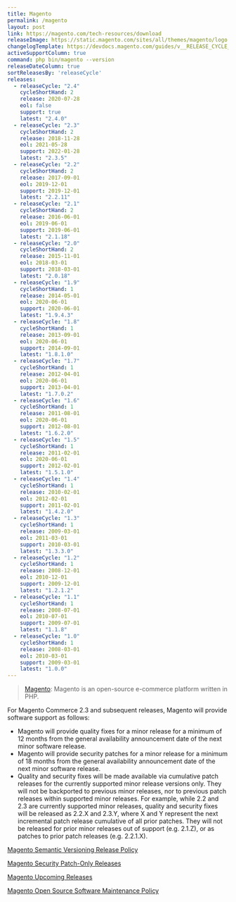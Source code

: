 ```yaml
---
title: Magento
permalink: /magento
layout: post
link: https://magento.com/tech-resources/download
releaseImage: https://static.magento.com/sites/all/themes/magento/logo.svg
changelogTemplate: https://devdocs.magento.com/guides/v__RELEASE_CYCLE__/release-notes/ReleaseNotes__LATEST__OpenSource.html
activeSupportColumn: true
command: php bin/magento --version
releaseDateColumn: true
sortReleasesBy: 'releaseCycle'
releases:
  - releaseCycle: "2.4"
    cycleShortHand: 2
    release: 2020-07-28
    eol: false
    support: true
    latest: "2.4.0"
  - releaseCycle: "2.3"
    cycleShortHand: 2
    release: 2018-11-28
    eol: 2021-05-28
    support: 2022-01-28
    latest: "2.3.5"
  - releaseCycle: "2.2"
    cycleShortHand: 2
    release: 2017-09-01
    eol: 2019-12-01
    support: 2019-12-01
    latest: "2.2.11"
  - releaseCycle: "2.1"
    cycleShortHand: 2
    release: 2016-06-01
    eol: 2019-06-01
    support: 2019-06-01
    latest: "2.1.18"
  - releaseCycle: "2.0"
    cycleShortHand: 2
    release: 2015-11-01
    eol: 2018-03-01
    support: 2018-03-01
    latest: "2.0.18"
  - releaseCycle: "1.9"
    cycleShortHand: 1
    release: 2014-05-01
    eol: 2020-06-01
    support: 2020-06-01
    latest: "1.9.4.3"
  - releaseCycle: "1.8"
    cycleShortHand: 1
    release: 2013-09-01
    eol: 2020-06-01
    support: 2014-09-01
    latest: "1.8.1.0"
  - releaseCycle: "1.7"
    cycleShortHand: 1
    release: 2012-04-01
    eol: 2020-06-01
    support: 2013-04-01
    latest: "1.7.0.2"
  - releaseCycle: "1.6"
    cycleShortHand: 1
    release: 2011-08-01
    eol: 2020-06-01
    support: 2012-08-01
    latest: "1.6.2.0"
  - releaseCycle: "1.5"
    cycleShortHand: 1
    release: 2011-02-01
    eol: 2020-06-01
    support: 2012-02-01
    latest: "1.5.1.0"
  - releaseCycle: "1.4"
    cycleShortHand: 1
    release: 2010-02-01
    eol: 2012-02-01
    support: 2011-02-01
    latest: "1.4.2.0"
  - releaseCycle: "1.3"
    cycleShortHand: 1
    release: 2009-03-01
    eol: 2011-03-01
    support: 2010-03-01
    latest: "1.3.3.0"
  - releaseCycle: "1.2"
    cycleShortHand: 1
    release: 2008-12-01
    eol: 2010-12-01
    support: 2009-12-01
    latest: "1.2.1.2"
  - releaseCycle: "1.1"
    cycleShortHand: 1
    release: 2008-07-01
    eol: 2010-07-01
    support: 2009-07-01
    latest: "1.1.8"
  - releaseCycle: "1.0"
    cycleShortHand: 1
    release: 2008-03-01
    eol: 2010-03-01
    support: 2009-03-01
    latest: "1.0.0"
---
```


> [Magento](https://magento.com/): Magento is an open-source e-commerce platform written in PHP.

For Magento Commerce 2.3 and subsequent releases, Magento will provide software support as follows:
* Magento will provide quality fixes for a minor release for a minimum of 12 months from the general availability announcement date of the next minor software release.
* Magento will provide security patches for a minor release for a minimum of 18 months from the general availability announcement date of the next minor software release.
* Quality and security fixes will be made available via cumulative patch releases for the currently supported minor release versions only. They will not be backported to previous minor releases, nor to previous patch releases within supported minor releases. For example, while 2.2 and 2.3 are currently supported minor releases, quality and security fixes will be released as 2.2.X and 2.3.Y, where X and Y represent the next incremental patch release cumulative of all prior patches. They will not be released for prior minor releases out of support (e.g. 2.1.Z), or as patches to prior patch releases (e.g. 2.2.1.X).

[Magento Semantic Versioning Release Policy](https://devdocs.magento.com/release/policy/)

[Magento Security Patch-Only Releases](https://community.magento.com/t5/Magento-DevBlog/Introducing-the-New-Security-only-Patch-Release/ba-p/141287)

[Magento Upcoming Releases](https://devdocs.magento.com/release/)

[Magento Open Source Software Maintenance Policy](https://magento.com/sites/default/files/magento-open-source-software-maintenance-policy.pdf)
